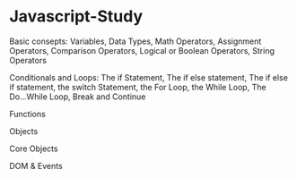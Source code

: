 # Javascript-Study

Basic consepts:
Variables, Data Types, Math Operators, Assignment Operators, Comparison Operators, Logical or Boolean Operators, String Operators

Conditionals and Loops:
The if Statement, The if else statement, The if else if statement, the switch Statement, the For Loop, the While Loop, The Do...While Loop, Break and Continue

Functions

Objects

Core Objects

DOM & Events
